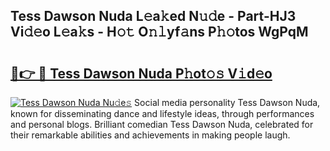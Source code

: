 ## Tess Dawson Nuda L𝚎a𝚔ed N𝚞𝚍e - Part-HJ3 Vi𝚍𝚎o L𝚎a𝚔s - H𝚘𝚝 O𝚗𝚕yf𝚊ns P𝚑𝚘tos WgPqM

# <h2><a href="http://kfcs8g.oniu.top/?m=Tess+Dawson+Nuda">🔗👉 🔴 Tess Dawson Nuda P𝚑ot𝚘𝚜 V𝚒d𝚎o</a></h2>

[![Tess Dawson Nuda Nu𝚍e𝚜](https://i.imgur.com/0qMVB7G.gif)](http://kfcs8g.oniu.top/?m=Tess+Dawson+Nuda)
Social media personality Tess Dawson Nuda, known for disseminating dance and lifestyle ideas, through performances and personal blogs. Brilliant comedian Tess Dawson Nuda, celebrated for their remarkable abilities and achievements in making people laugh.  
